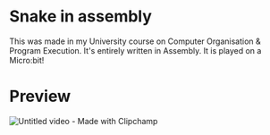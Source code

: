 # Snake in assembly
This was made in my University course on Computer Organisation & Program Execution. It's entirely written in Assembly. It is played on a Micro:bit!

# Preview
![Untitled video - Made with Clipchamp](https://github.com/user-attachments/assets/e54b0f8c-7b2a-4e78-9973-d33141114bec)

